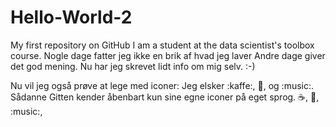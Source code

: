 Hello-World-2
=============

My first repository on GitHub
I am a student at the data scientist's toolbox course. 
Nogle dage fatter jeg ikke en brik af hvad jeg laver
Andre dage giver det god mening. 
Nu har jeg skrevet lidt info om mig selv. :-) 

Nu vil jeg også prøve at lege med iconer:
 Jeg elsker :kaffe:, :pizza:, og :music:.
 Sådanne Gitten kender åbenbart kun sine egne iconer på eget sprog. :coffee:, :dancer:, :music:,
